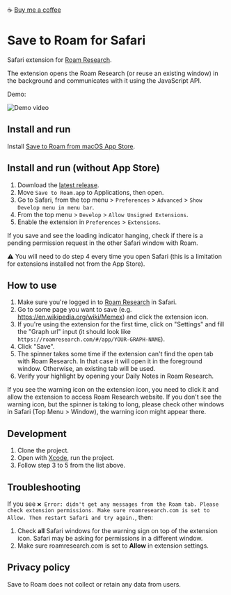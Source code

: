 ☕️ [Buy me a coffee](https://www.paypal.com/cgi-bin/webscr?cmd=_s-xclick&hosted_button_id=SC4D2NS8G2JJ8&source=url)

# Save to Roam for Safari
Safari extension for [Roam Research](https://roamresearch.com).

The extension opens the Roam Research (or reuse an existing window) in the background and communicates with it using the JavaScript API.

Demo:

![Demo video](https://user-images.githubusercontent.com/794591/122137950-10cf8480-ce46-11eb-89e8-a469308b54af.gif)

## Install and run

Install [Save to Roam from macOS App Store](https://apps.apple.com/us/app/save-to-roam/id1578763303).

## Install and run (without App Store) 

1. Download the [latest release](https://github.com/agentcooper/save-to-roam/releases).
2. Move `Save to Roam.app` to Applications, then open.
3. Go to Safari, from the top menu > `Preferences` > `Advanced` > `Show Develop menu in menu bar`.
4. From the top menu > `Develop` > `Allow Unsigned Extensions`.
5. Enable the extension in `Preferences` > `Extensions`.

If you save and see the loading indicator hanging, check if there is a pending permission request in the other Safari window with Roam.

⚠️ You will need to do step 4 every time you open Safari (this is a limitation for extensions installed not from the App Store).

## How to use

1. Make sure you're logged in to [Roam Research](http://roamresearch.com) in Safari.
2. Go to some page you want to save (e.g. https://en.wikipedia.org/wiki/Memex) and click the extension icon.
3. If you're using the extension for the first time, click on "Settings" and fill the "Graph url" input (it should look like `https://roamresearch.com/#/app/YOUR-GRAPH-NAME`).
4. Click "Save".
5. The spinner takes some time if the extension can't find the open tab with Roam Research. In that case it will open it in the foreground window. Otherwise, an existing tab will be used.
6. Verify your highlight by opening your Daily Notes in Roam Research.

If you see the warning icon on the extension icon, you need to click it and allow the extension to access Roam Research website. If you don't see the warning icon, but the spinner is taking to long, please check other windows in Safari (Top Menu > Window), the warning icon might appear there.

## Development

1. Clone the project.
2. Open with [Xcode](https://apps.apple.com/us/app/xcode/id497799835), run the project.
3. Follow step 3 to 5 from the list above.

## Troubleshooting

If you see `❌ Error: didn't get any messages from the Roam tab. Please check extension permissions. Make sure roamresearch.com is set to Allow. Then restart Safari and try again.`, then:

1. Check **all** Safari windows for the warning sign on top of the extension icon. Safari may be asking for permissions in a different window.
2. Make sure roamresearch.com is set to **Allow** in extension settings.

## Privacy policy

Save to Roam does not collect or retain any data from users.


